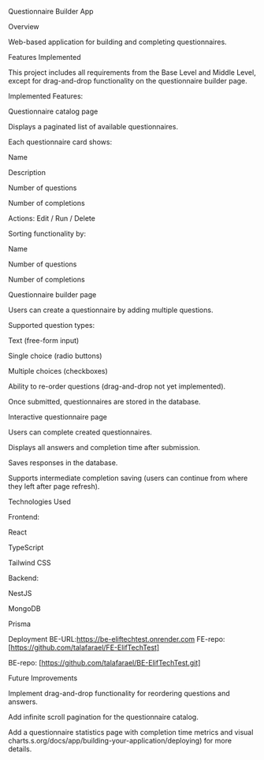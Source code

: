 Questionnaire Builder App

Overview

Web-based application for building and completing questionnaires.

Features Implemented

This project includes all requirements from the Base Level and Middle Level, except for drag-and-drop functionality on the questionnaire builder page.

Implemented Features:

Questionnaire catalog page

Displays a paginated list of available questionnaires.

Each questionnaire card shows:

Name

Description

Number of questions

Number of completions

Actions: Edit / Run / Delete

Sorting functionality by:

Name

Number of questions

Number of completions

Questionnaire builder page

Users can create a questionnaire by adding multiple questions.

Supported question types:

Text (free-form input)

Single choice (radio buttons)

Multiple choices (checkboxes)

Ability to re-order questions (drag-and-drop not yet implemented).

Once submitted, questionnaires are stored in the database.

Interactive questionnaire page

Users can complete created questionnaires.

Displays all answers and completion time after submission.

Saves responses in the database.

Supports intermediate completion saving (users can continue from where they left after page refresh).

Technologies Used

Frontend:

React

TypeScript

Tailwind CSS

Backend:

NestJS

MongoDB

Prisma

Deployment
BE-URL:<https://be-eliftechtest.onrender.com>
FE-repo: [https://github.com/talafarael/FE-ElifTechTest]

BE-repo: [https://github.com/talafarael/BE-ElifTechTest.git]

Future Improvements

Implement drag-and-drop functionality for reordering questions and answers.

Add infinite scroll pagination for the questionnaire catalog.

Add a questionnaire statistics page with completion time metrics and visual charts.s.org/docs/app/building-your-application/deploying) for more details.
